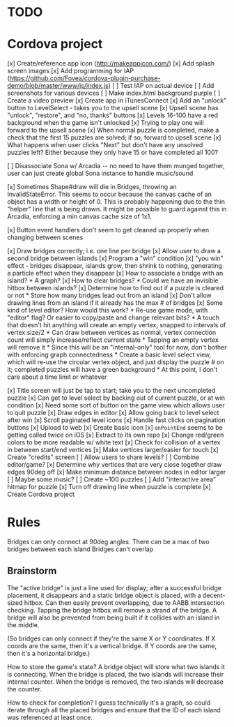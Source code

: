 # TODO

# Cordova project

[x] Create/reference app icon (http://makeappicon.com/)
[x] Add splash screen images
[x] Add programming for IAP (https://github.com/Fovea/cordova-plugin-purchase-demo/blob/master/www/js/index.js)
[ ] Test IAP on actual device
[ ] Add screenshots for various devices
[ ] Make index.html background purple
[ ] Create a video preview
[x] Create app in iTunesConnect
[x] Add an "unlock" button to LevelSelect - takes you to the upsell scene
[x] Upsell scene has "unlock", "restore", and "no, thanks" buttons
[x] Levels 16-100 have a red background when the game isn't unlocked
[x] Trying to play one will forward to the upsell scene
[x] When normal puzzle is completed, make a check that the first 15 puzzles are
    solved; if so, forward to upsell scene
[x] What happens when user clicks "Next" but don't have any unsolved puzzles left?
    Either because they only have 15 or have completed all 100?

[ ] Disassociate Sona w/ Arcadia -- no need to have them munged together, user can just create global Sona instance to handle music/sound

[x] Sometimes Shape#draw will die in Bridges, throwing an InvalidStateError.
This seems to occur because the canvas cache of an object has a
width or height of 0. This is probably happening due to the thin "helper"
line that is being drawn. It might be possible to guard against this in
Arcadia, enforcing a min canvas cache size of 1x1.

[x] Button event handlers don't seem to get cleaned up properly when changing
between scenes

[x] Draw bridges correctly; i.e. one line per bridge
[x] Allow user to draw a second bridge between islands
[x] Program a "win" condition
[x] "you win" effect - bridges disappear, islands grow, then shrink to nothing,
	generating a particle effect when they disappear
[x] How to associate a bridge with an island?
	* A graph?
[x] How to clear bridges?
	* Could we have an invisible hitbox between islands?
[x] Determine how to find out if a puzzle is cleared or not
	* Store how many bridges lead out from an island
[x] Don't allow drawing lines from an island if it already has the max # of bridges
[x] Some kind of level editor? How would this work?
	* Re-use game mode, with "editor" flag? Or easier to copy/paste and change
	  relevant bits?
	* A touch that doesn't hit anything will create an empty vertex, snapped
	  to intervals of vertex.size/2
	* Can draw between vertices as normal, vertex connection count will simply
	  increase/reflect current state
	* Tapping an empty vertex will remove it
	* Since this will be an "internal-only" tool for now, don't bother with
	  enforcing graph connectedness
	* Create a basic level select view, which will re-use the circular vertex
	  object, and just display the puzzle # on it; completed puzzles will have
	  a green background
	* At this point, I don't care about a time limit or whatever

[x] Title screen will just be tap to start; take you to the next uncompleted puzzle
[x] Can get to level select by backing out of current puzzle, or at win condition
[x] Need some sort of button on the game view which allows user to quit puzzle
[x] Draw edges in editor
[x] Allow going back to level select after win
[x] Scroll paginated level icons
[x] Handle fast clicks on pagination buttons
[x] Upload to web
[x] Create basic icon
[x] `onPointEnd` seems to be getting called twice on iOS
[x] Extract to its own repo
[x] Change red/green colors to be more readable w/ white text
[x] Check for collision of a vertex in between start/end vertices
[x] Make vertices larger/easier for touch
[x] Create "credits" screen
[ ] Allow users to share levels?
[ ] Combine editor/game?
[x] Determine why vertices that are very close together draw edges 90deg off
[x] Make minimum distance between nodes in editor larger
[ ] Maybe some music?
[ ] Create ~100 puzzles
[ ] Add "interactive area" hitmap for puzzle
[x] Turn off drawing line when puzzle is complete
[x] Create Cordova project

# Rules

Bridges can only connect at 90deg angles.
There can be a max of two bridges between each island
Bridges can't overlap

## Brainstorm

The "active bridge" is just a line used for display; after a successful bridge
placement, it disappears and a static bridge object is placed, with a decent-sized
hitbox. Can then easily prevent overlapping, due to AABB intersection checking.
Tapping the bridge hitbox will remove a strand of the bridge. A bridge will also
be prevented from being built if it collides with an island in the middle.

(So bridges can only connect if they're the same X or Y coordinates. If X coords
are the same, then it's a vertical bridge. If Y coords are the same, then it's
a horizontal bridge.)

How to store the game's state? A bridge object will store what two islands it
is connecting. When the bridge is placed, the two islands will increase their
internal counter. When the bridge is removed, the two islands will decrease the
counter.

How to check for completion? I guess technically it's a graph, so could iterate
through all the placed bridges and ensure that the ID of each island was
referenced at least once.
